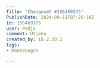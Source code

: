 ```yaml
---
Title: 'Changeset #156469375'
PublishDate: 2024-09-11T07:28:18Z
id: 156469375
user: Pedja
comment: Utjeha
created_by: iD 2.30.2
tags:
- Montenegro

---
```

